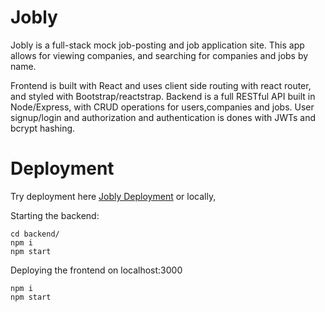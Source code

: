 # Jobly 

Jobly is a full-stack mock job-posting and job application site.
This app allows for viewing companies, and searching for companies and jobs by name.

Frontend is built with React and uses client side routing with react router, and styled with Bootstrap/reactstrap.
Backend is a full RESTful API built in Node/Express, with CRUD operations for users,companies and jobs.
User signup/login and authorization and authentication is dones with JWTs and bcrypt hashing. 

# Deployment
Try deployment here
[Jobly Deployment](https://jobly-fe.herokuapp.com)
or locally,

Starting the backend:
```
cd backend/ 
npm i
npm start
```

Deploying the frontend on localhost:3000
``` cd frontend/
npm i
npm start
```
